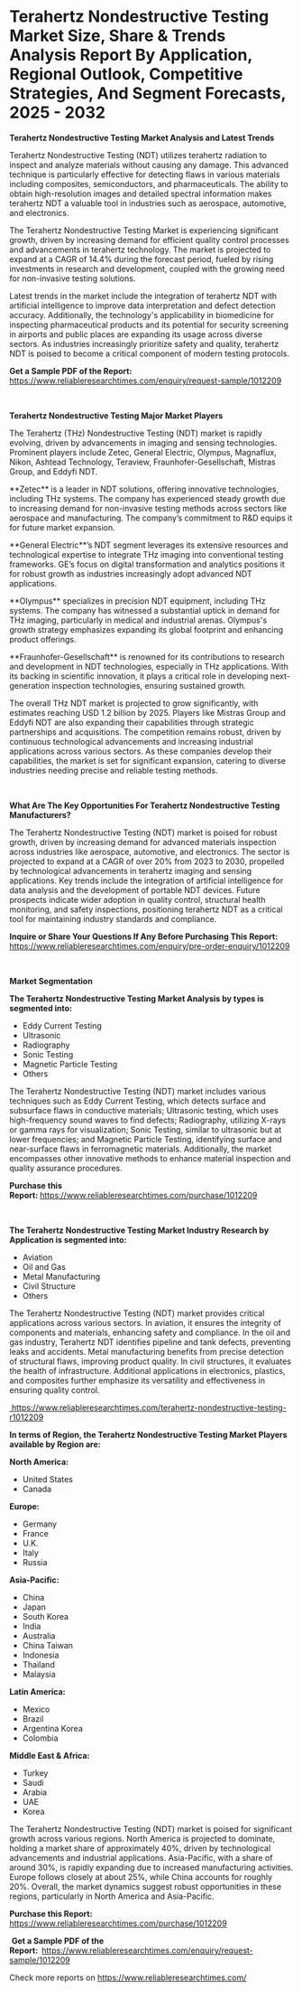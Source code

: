 <p><h1>Terahertz Nondestructive Testing Market Size, Share & Trends Analysis Report By Application, Regional Outlook, Competitive Strategies, And Segment Forecasts, 2025 - 2032</h1></p><p><strong>Terahertz Nondestructive Testing Market Analysis and Latest Trends</strong></p>
<p><p>Terahertz Nondestructive Testing (NDT) utilizes terahertz radiation to inspect and analyze materials without causing any damage. This advanced technique is particularly effective for detecting flaws in various materials including composites, semiconductors, and pharmaceuticals. The ability to obtain high-resolution images and detailed spectral information makes terahertz NDT a valuable tool in industries such as aerospace, automotive, and electronics.</p><p>The Terahertz Nondestructive Testing Market is experiencing significant growth, driven by increasing demand for efficient quality control processes and advancements in terahertz technology. The market is projected to expand at a CAGR of 14.4% during the forecast period, fueled by rising investments in research and development, coupled with the growing need for non-invasive testing solutions. </p><p>Latest trends in the market include the integration of terahertz NDT with artificial intelligence to improve data interpretation and defect detection accuracy. Additionally, the technology's applicability in biomedicine for inspecting pharmaceutical products and its potential for security screening in airports and public places are expanding its usage across diverse sectors. As industries increasingly prioritize safety and quality, terahertz NDT is poised to become a critical component of modern testing protocols.</p></p>
<p><strong>Get a Sample PDF of the Report:&nbsp;</strong> <a href="https://www.reliableresearchtimes.com/enquiry/request-sample/1012209?utm_campaign=2997&utm_medium=2&utm_source=Github&utm_content=ia&utm_term=08032025&utm_id=terahertz-nondestructive-testing">https://www.reliableresearchtimes.com/enquiry/request-sample/1012209</a></p>
<p>&nbsp;</p>
<p><strong>Terahertz Nondestructive Testing Major Market Players</strong></p>
<p><p>The Terahertz (THz) Nondestructive Testing (NDT) market is rapidly evolving, driven by advancements in imaging and sensing technologies. Prominent players include Zetec, General Electric, Olympus, Magnaflux, Nikon, Ashtead Technology, Teraview, Fraunhofer-Gesellschaft, Mistras Group, and Eddyfi NDT.</p><p>**Zetec** is a leader in NDT solutions, offering innovative technologies, including THz systems. The company has experienced steady growth due to increasing demand for non-invasive testing methods across sectors like aerospace and manufacturing. The company’s commitment to R&D equips it for future market expansion.</p><p>**General Electric**’s NDT segment leverages its extensive resources and technological expertise to integrate THz imaging into conventional testing frameworks. GE’s focus on digital transformation and analytics positions it for robust growth as industries increasingly adopt advanced NDT applications.</p><p>**Olympus** specializes in precision NDT equipment, including THz systems. The company has witnessed a substantial uptick in demand for THz imaging, particularly in medical and industrial arenas. Olympus's growth strategy emphasizes expanding its global footprint and enhancing product offerings.</p><p>**Fraunhofer-Gesellschaft** is renowned for its contributions to research and development in NDT technologies, especially in THz applications. With its backing in scientific innovation, it plays a critical role in developing next-generation inspection technologies, ensuring sustained growth.</p><p>The overall THz NDT market is projected to grow significantly, with estimates reaching USD 1.2 billion by 2025. Players like Mistras Group and Eddyfi NDT are also expanding their capabilities through strategic partnerships and acquisitions. The competition remains robust, driven by continuous technological advancements and increasing industrial applications across various sectors. As these companies develop their capabilities, the market is set for significant expansion, catering to diverse industries needing precise and reliable testing methods.</p></p>
<p>&nbsp;</p>
<p><strong>What Are The Key Opportunities For Terahertz Nondestructive Testing Manufacturers?</strong></p>
<p><p>The Terahertz Nondestructive Testing (NDT) market is poised for robust growth, driven by increasing demand for advanced materials inspection across industries like aerospace, automotive, and electronics. The sector is projected to expand at a CAGR of over 20% from 2023 to 2030, propelled by technological advancements in terahertz imaging and sensing applications. Key trends include the integration of artificial intelligence for data analysis and the development of portable NDT devices. Future prospects indicate wider adoption in quality control, structural health monitoring, and safety inspections, positioning terahertz NDT as a critical tool for maintaining industry standards and compliance.</p></p>
<p><strong>Inquire or Share Your Questions If Any Before Purchasing This Report:</strong> <a href="https://www.reliableresearchtimes.com/enquiry/pre-order-enquiry/1012209?utm_campaign=2997&utm_medium=2&utm_source=Github&utm_content=ia&utm_term=08032025&utm_id=terahertz-nondestructive-testing">https://www.reliableresearchtimes.com/enquiry/pre-order-enquiry/1012209</a></p>
<p>&nbsp;</p>
<p><strong>Market Segmentation</strong></p>
<p><strong>The Terahertz Nondestructive Testing Market Analysis by types is segmented into:</strong></p>
<p><ul><li>Eddy Current Testing</li><li>Ultrasonic</li><li>Radiography</li><li>Sonic Testing</li><li>Magnetic Particle Testing</li><li>Others</li></ul></p>
<p><p>The Terahertz Nondestructive Testing (NDT) market includes various techniques such as Eddy Current Testing, which detects surface and subsurface flaws in conductive materials; Ultrasonic testing, which uses high-frequency sound waves to find defects; Radiography, utilizing X-rays or gamma rays for visualization; Sonic Testing, similar to ultrasonic but at lower frequencies; and Magnetic Particle Testing, identifying surface and near-surface flaws in ferromagnetic materials. Additionally, the market encompasses other innovative methods to enhance material inspection and quality assurance procedures.</p></p>
<p><strong>Purchase this Report:&nbsp;</strong><a href="https://www.reliableresearchtimes.com/purchase/1012209?utm_campaign=2997&utm_medium=2&utm_source=Github&utm_content=ia&utm_term=08032025&utm_id=terahertz-nondestructive-testing">https://www.reliableresearchtimes.com/purchase/1012209</a></p>
<p>&nbsp;</p>
<p><strong>The Terahertz Nondestructive Testing Market Industry Research by Application is segmented into:</strong></p>
<p><ul><li>Aviation</li><li>Oil and Gas</li><li>Metal Manufacturing</li><li>Civil Structure</li><li>Others</li></ul></p>
<p><p>The Terahertz Nondestructive Testing (NDT) market provides critical applications across various sectors. In aviation, it ensures the integrity of components and materials, enhancing safety and compliance. In the oil and gas industry, Terahertz NDT identifies pipeline and tank defects, preventing leaks and accidents. Metal manufacturing benefits from precise detection of structural flaws, improving product quality. In civil structures, it evaluates the health of infrastructure. Additional applications in electronics, plastics, and composites further emphasize its versatility and effectiveness in ensuring quality control.</p></p>
<p><a href="https://www.reliableresearchtimes.com/terahertz-nondestructive-testing-r1012209?utm_campaign=2997&utm_medium=2&utm_source=Github&utm_content=ia&utm_term=08032025&utm_id=terahertz-nondestructive-testing">&nbsp;https://www.reliableresearchtimes.com/terahertz-nondestructive-testing-r1012209</a></p>
<p><strong>In terms of Region, the Terahertz Nondestructive Testing Market Players available by Region are:</strong></p>
<p>
    <p> <strong> North America: </strong>
        <ul>
            <li>United States</li>
            <li>Canada</li>
        </ul>
        </p> 
    <p> <strong> Europe: </strong>
        <ul>
            <li>Germany</li>
            <li>France</li>
            <li>U.K.</li>
            <li>Italy</li>
            <li>Russia</li>
        </ul>
        </p> 
    <p> <strong> Asia-Pacific: </strong>
        <ul>
            <li>China</li>
            <li>Japan</li>
            <li>South Korea</li>
            <li>India</li>
            <li>Australia</li>
            <li>China Taiwan</li>
            <li>Indonesia</li>
            <li>Thailand</li>
            <li>Malaysia</li>
        </ul>
        </p> 
    <p> <strong> Latin America: </strong>
        <ul>
            <li>Mexico</li>
            <li>Brazil</li>
            <li>Argentina Korea</li>
            <li>Colombia</li>
        </ul>
        </p> 
    <p> <strong> Middle East & Africa: </strong>
        <ul>
            <li>Turkey</li>
            <li>Saudi</li>
            <li>Arabia</li>
            <li>UAE</li>
            <li>Korea</li>
        </ul>
    </p>
    </p>
<p><p>The Terahertz Nondestructive Testing (NDT) market is poised for significant growth across various regions. North America is projected to dominate, holding a market share of approximately 40%, driven by technological advancements and industrial applications. Asia-Pacific, with a share of around 30%, is rapidly expanding due to increased manufacturing activities. Europe follows closely at about 25%, while China accounts for roughly 20%. Overall, the market dynamics suggest robust opportunities in these regions, particularly in North America and Asia-Pacific.</p></p>
<p><strong>Purchase this Report: </strong><a href="https://www.reliableresearchtimes.com/purchase/1012209?utm_campaign=2997&utm_medium=2&utm_source=Github&utm_content=ia&utm_term=08032025&utm_id=terahertz-nondestructive-testing">https://www.reliableresearchtimes.com/purchase/1012209</a></p>
<p>&nbsp;<strong>Get a Sample PDF of the Report:&nbsp;&nbsp;</strong><a href="https://www.reliableresearchtimes.com/enquiry/request-sample/1012209?utm_campaign=2997&utm_medium=2&utm_source=Github&utm_content=ia&utm_term=08032025&utm_id=terahertz-nondestructive-testing">https://www.reliableresearchtimes.com/enquiry/request-sample/1012209</a></p>
<p><strong></strong></p>
<p>Check more reports on <a href="https://www.reliableresearchtimes.com/?utm_campaign=2997&utm_medium=2&utm_source=Github&utm_content=ia&utm_term=08032025&utm_id=terahertz-nondestructive-testing">https://www.reliableresearchtimes.com/</a></p>